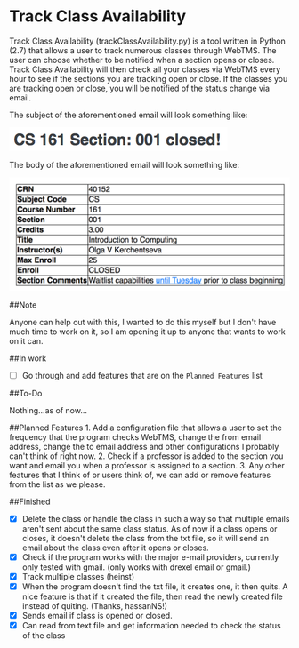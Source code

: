 Track Class Availability
========================

Track Class Availability (trackClassAvailability.py) is a tool written in Python (2.7) that allows a user to track numerous classes through WebTMS. The user can choose whether to be notified when a section opens or closes. Track Class Availability will then check all your classes via WebTMS every hour to see if the sections you are tracking open or close. If the classes you are tracking open or close, you will be notified of the status change via email.

The subject of the aforementioned email will look something like:

![An example of a subject](/readme-images/subject.png)

The body of the aforementioned email will look something like:

![An example of a body](/readme-images/body.png)

##Note

Anyone can help out with this, I wanted to do this myself but I don't have much time to work on it, so I am opening it up to anyone that wants to work on it can. 

##In work

- [ ] Go through and add features that are on the `Planned Features` list

##To-Do

Nothing...as of now...

##Planned Features
	1. Add a configuration file that allows a user to set the frequency that the program checks WebTMS, change the from email address, change the to email address and other configurations I probably can't think of right now.
	2. Check if a professor is added to the section you want and email you when a professor is assigned to a section.
	3. Any other features that I think of or users think of, we can add or remove features from the list as we please.

##Finished
- [x] Delete the class or handle the class in such a way so that multiple emails aren't sent about the same class status. As of now if a class opens or closes, it doesn't delete the class from the txt file, so it will send an email about the class even after it opens or closes. 
- [x] Check if the program works with the major e-mail providers, currently only tested with gmail. (only works with drexel email or gmail.)
- [x] Track multiple classes (heinst)
- [x] When the program doesn't find the txt file, it creates one, it then quits. A nice feature is that if it created the file, then read the newly created file instead of quiting. (Thanks, hassanNS!)
- [x] Sends email if class is opened or closed.
- [x] Can read from text file and get information needed to check the status of the class	
